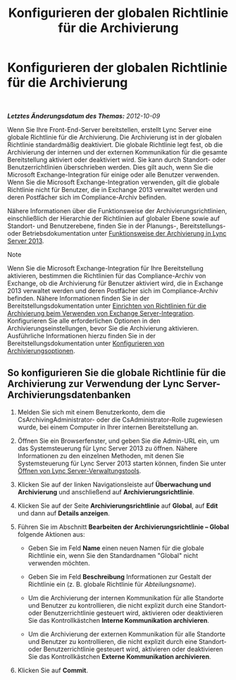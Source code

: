 ﻿---
title: Konfigurieren der globalen Richtlinie für die Archivierung
TOCTitle: Konfigurieren der globalen Richtlinie für die Archivierung
ms:assetid: 58341d6b-c3ff-4dd9-b1c7-0048f33861ca
ms:mtpsurl: https://technet.microsoft.com/de-de/library/JJ204906(v=OCS.15)
ms:contentKeyID: 49294072
ms.date: 05/19/2016
mtps_version: v=OCS.15
ms.translationtype: HT
---

# Konfigurieren der globalen Richtlinie für die Archivierung

 

_**Letztes Änderungsdatum des Themas:** 2012-10-09_

Wenn Sie Ihre Front-End-Server bereitstellen, erstellt Lync Server eine globale Richtlinie für die Archivierung. Die Archivierung ist in der globalen Richtlinie standardmäßig deaktiviert. Die globale Richtlinie legt fest, ob die Archivierung der internen und der externen Kommunikation für die gesamte Bereitstellung aktiviert oder deaktiviert wird. Sie kann durch Standort- oder Benutzerrichtlinien überschrieben werden. Dies gilt auch, wenn Sie die Microsoft Exchange-Integration für einige oder alle Benutzer verwenden. Wenn Sie die Microsoft Exchange-Integration verwenden, gilt die globale Richtlinie nicht für Benutzer, die in Exchange 2013 verwaltet werden und deren Postfächer sich im Compliance-Archiv befinden.

Nähere Informationen über die Funktionsweise der Archivierungsrichtlinien, einschließlich der Hierarchie der Richtlinien auf globaler Ebene sowie auf Standort- und Benutzerebene, finden Sie in der Planungs-, Bereitstellungs- oder Betriebsdokumentation unter [Funktionsweise der Archivierung in Lync Server 2013](lync-server-2013-how-archiving-works.md).


> [!NOTE]
> Wenn Sie die Microsoft Exchange-Integration für Ihre Bereitstellung aktivieren, bestimmen die Richtlinien für das Compliance-Archiv von Exchange, ob die Archivierung für Benutzer aktiviert wird, die in Exchange 2013 verwaltet werden und deren Postfächer sich im Compliance-Archiv befinden. Nähere Informationen finden Sie in der Bereitstellungsdokumentation unter <A href="lync-server-2013-setting-up-policies-for-archiving-when-using-exchange-server-integration.md">Einrichten von Richtlinien für die Archivierung beim Verwenden von Exchange Server-Integration</A>.<BR>Konfigurieren Sie alle erforderlichen Optionen in den Archivierungseinstellungen, bevor Sie die Archivierung aktivieren. Ausführliche Informationen hierzu finden Sie in der Bereitstellungsdokumentation unter <A href="lync-server-2013-configuring-archiving-options.md">Konfigurieren von Archivierungsoptionen</A>.



## So konfigurieren Sie die globale Richtlinie für die Archivierung zur Verwendung der Lync Server-Archivierungsdatenbanken

1.  Melden Sie sich mit einem Benutzerkonto, dem die CsArchivingAdministrator- oder die CsAdministrator-Rolle zugewiesen wurde, bei einem Computer in Ihrer internen Bereitstellung an.

2.  Öffnen Sie ein Browserfenster, und geben Sie die Admin-URL ein, um das Systemsteuerung für Lync Server 2013 zu öffnen. Nähere Informationen zu den einzelnen Methoden, mit denen Sie Systemsteuerung für Lync Server 2013 starten können, finden Sie unter [Öffnen von Lync Server-Verwaltungstools](lync-server-2013-open-lync-server-administrative-tools.md).

3.  Klicken Sie auf der linken Navigationsleiste auf **Überwachung und Archivierung** und anschließend auf **Archivierungsrichtlinie**.

4.  Klicken Sie auf der Seite **Archivierungsrichtlinie** auf **Global**, auf **Edit** und dann auf **Details anzeigen**.

5.  Führen Sie im Abschnitt **Bearbeiten der Archivierungsrichtlinie – Global** folgende Aktionen aus:
    
      - Geben Sie im Feld **Name** einen neuen Namen für die globale Richtlinie ein, wenn Sie den Standardnamen "Global" nicht verwenden möchten.
    
      - Geben Sie im Feld **Beschreibung** Informationen zur Gestalt der Richtlinie ein (z. B. globale Richtlinie für *Abteilungsname*).
    
      - Um die Archivierung der internen Kommunikation für alle Standorte und Benutzer zu kontrollieren, die nicht explizit durch eine Standort- oder Benutzerrichtlinie gesteuert wird, aktivieren oder deaktivieren Sie das Kontrollkästchen **Interne Kommunikation archivieren**.
    
      - Um die Archivierung der externen Kommunikation für alle Standorte und Benutzer zu kontrollieren, die nicht explizit durch eine Standort- oder Benutzerrichtlinie gesteuert wird, aktivieren oder deaktivieren Sie das Kontrollkästchen **Externe Kommunikation archivieren**.

6.  Klicken Sie auf **Commit**.

